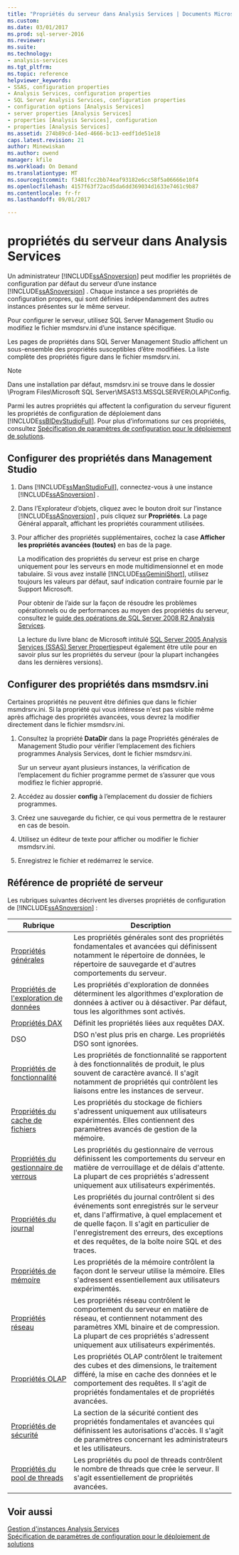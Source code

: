 ```yaml
---
title: "Propriétés du serveur dans Analysis Services | Documents Microsoft"
ms.custom: 
ms.date: 03/01/2017
ms.prod: sql-server-2016
ms.reviewer: 
ms.suite: 
ms.technology:
- analysis-services
ms.tgt_pltfrm: 
ms.topic: reference
helpviewer_keywords:
- SSAS, configuration properties
- Analysis Services, configuration properties
- SQL Server Analysis Services, configuration properties
- configuration options [Analysis Services]
- server properties [Analysis Services]
- properties [Analysis Services], configuration
- properties [Analysis Services]
ms.assetid: 274b89cd-14ed-4666-bc13-eedf1de51e18
caps.latest.revision: 21
author: Minewiskan
ms.author: owend
manager: kfile
ms.workload: On Demand
ms.translationtype: MT
ms.sourcegitcommit: f3481fcc2bb74eaf93182e6cc58f5a06666e10f4
ms.openlocfilehash: 4157f63f72acd5da6dd369034d1633e7461c9b87
ms.contentlocale: fr-fr
ms.lasthandoff: 09/01/2017

---
```

# <a name="server-properties-in-analysis-services"></a>propriétés du serveur dans Analysis Services
  Un administrateur [!INCLUDE[ssASnoversion](../../includes/ssasnoversion-md.md)] peut modifier les propriétés de configuration par défaut du serveur d’une instance [!INCLUDE[ssASnoversion](../../includes/ssasnoversion-md.md)] . Chaque instance a ses propriétés de configuration propres, qui sont définies indépendamment des autres instances présentes sur le même serveur.  
  
 Pour configurer le serveur, utilisez SQL Server Management Studio ou modifiez le fichier msmdsrv.ini d’une instance spécifique.  
 
Les pages de propriétés dans SQL Server Management Studio affichent un sous-ensemble des propriétés susceptibles d’être modifiées. La liste complète des propriétés figure dans le fichier msmdsrv.ini.   
  
> [!NOTE]  
>  Dans une installation par défaut, msmdsrv.ini se trouve dans le dossier \Program Files\Microsoft SQL Server\MSAS13.MSSQLSERVER\OLAP\Config.
> 
> Parmi les autres propriétés qui affectent la configuration du serveur figurent les propriétés de configuration de déploiement dans [!INCLUDE[ssBIDevStudioFull](../../includes/ssbidevstudiofull-md.md)]. Pour plus d’informations sur ces propriétés, consultez [Spécification de paramètres de configuration pour le déploiement de solutions](../../analysis-services/multidimensional-models/deployment-script-files-solution-deployment-config-settings.md).
 
##  <a name="bkmk_config"></a> Configurer des propriétés dans Management Studio 
  
1.  Dans [!INCLUDE[ssManStudioFull](../../includes/ssmanstudiofull-md.md)], connectez-vous à une instance [!INCLUDE[ssASnoversion](../../includes/ssasnoversion-md.md)] .  
  
2. Dans l’Explorateur d’objets, cliquez avec le bouton droit sur l’instance [!INCLUDE[ssASnoversion](../../includes/ssasnoversion-md.md)] , puis cliquez sur **Propriétés**. La page Général apparaît, affichant les propriétés couramment utilisées.  

3.  Pour afficher des propriétés supplémentaires, cochez la case **Afficher les propriétés avancées (toutes)** en bas de la page.  
  
     La modification des propriétés du serveur est prise en charge uniquement pour les serveurs en mode multidimensionnel et en mode tabulaire. Si vous avez installé [!INCLUDE[ssGeminiShort](../../includes/ssgeminishort-md.md)], utilisez toujours les valeurs par défaut, sauf indication contraire fournie par le Support Microsoft.  
  
     Pour obtenir de l’aide sur la façon de résoudre les problèmes opérationnels ou de performances au moyen des propriétés du serveur, consultez le [guide des opérations de SQL Server 2008 R2 Analysis Services](http://go.microsoft.com/fwlink/?LinkID=225539).  
  
     La lecture du livre blanc de Microsoft intitulé [SQL Server 2005 Analysis Services (SSAS) Server Properties](http://go.microsoft.com/fwlink/?LinkID=199102)peut également être utile pour en savoir plus sur les propriétés du serveur (pour la plupart inchangées dans les dernières versions).    
  
##  <a name="bkmk_msmdsrvini"></a> Configurer des propriétés dans msmdsrv.ini
  Certaines propriétés ne peuvent être définies que dans le fichier msmdrsrv.ini. Si la propriété qui vous intéresse n'est pas visible même après affichage des propriétés avancées, vous devrez la modifier directement dans le fichier msmdsrv.ini.
  
1.  Consultez la propriété **DataDir** dans la page Propriétés générales de Management Studio pour vérifier l’emplacement des fichiers programmes Analysis Services, dont le fichier msmdsrv.ini.

     Sur un serveur ayant plusieurs instances, la vérification de l’emplacement du fichier programme permet de s’assurer que vous modifiez le fichier approprié.  
  
2.  Accédez au dossier **config** à l’emplacement du dossier de fichiers programmes.

3. Créez une sauvegarde du fichier, ce qui vous permettra de le restaurer en cas de besoin.  
  
4.  Utilisez un éditeur de texte pour afficher ou modifier le fichier msmdsrv.ini.  
  
5.  Enregistrez le fichier et redémarrez le service.  
  
##  <a name="bkmk_ref"></a> Référence de propriété de serveur  
  
 Les rubriques suivantes décrivent les diverses propriétés de configuration de [!INCLUDE[ssASnoversion](../../includes/ssasnoversion-md.md)] :  
  
|Rubrique|Description|  
|-----------|-----------------|  
|[Propriétés générales](../../analysis-services/server-properties/general-properties.md)|Les propriétés générales sont des propriétés fondamentales et avancées qui définissent notamment le répertoire de données, le répertoire de sauvegarde et d'autres comportements du serveur.|  
|[Propriétés de l'exploration de données](../../analysis-services/server-properties/data-mining-properties.md)|Les propriétés d'exploration de données déterminent les algorithmes d'exploration de données à activer ou à désactiver. Par défaut, tous les algorithmes sont activés.| 
|[Propriétés DAX](../../analysis-services/server-properties/dax-properties.md)|Définit les propriétés liées aux requêtes DAX.|
|DSO|DSO n'est plus pris en charge. Les propriétés DSO sont ignorées.|  
|[Propriétés de fonctionnalité](../../analysis-services/server-properties/feature-properties.md)|Les propriétés de fonctionnalité se rapportent à des fonctionnalités de produit, le plus souvent de caractère avancé. Il s'agit notamment de propriétés qui contrôlent les liaisons entre les instances de serveur.|  
|[Propriétés du cache de fichiers](../../analysis-services/server-properties/filestore-properties.md)|Les propriétés du stockage de fichiers s'adressent uniquement aux utilisateurs expérimentés. Elles contiennent des paramètres avancés de gestion de la mémoire.|  
|[Propriétés du gestionnaire de verrous](../../analysis-services/server-properties/lock-manager-properties.md)|Les propriétés du gestionnaire de verrous définissent les comportements du serveur en matière de verrouillage et de délais d'attente. La plupart de ces propriétés s'adressent uniquement aux utilisateurs expérimentés.|  
|[Propriétés du journal](../../analysis-services/server-properties/log-properties.md)|Les propriétés du journal contrôlent si des événements sont enregistrés sur le serveur et, dans l'affirmative, à quel emplacement et de quelle façon. Il s'agit en particulier de l'enregistrement des erreurs, des exceptions et des requêtes, de la boîte noire SQL et des traces.|  
|[Propriétés de mémoire](../../analysis-services/server-properties/memory-properties.md)|Les propriétés de la mémoire contrôlent la façon dont le serveur utilise la mémoire. Elles s'adressent essentiellement aux utilisateurs expérimentés.|  
|[Propriétés réseau](../../analysis-services/server-properties/network-properties.md)|Les propriétés réseau contrôlent le comportement du serveur en matière de réseau, et contiennent notamment des paramètres XML binaire et de compression. La plupart de ces propriétés s'adressent uniquement aux utilisateurs expérimentés.|  
|[Propriétés OLAP](../../analysis-services/server-properties/olap-properties.md)|Les propriétés OLAP contrôlent le traitement des cubes et des dimensions, le traitement différé, la mise en cache des données et le comportement des requêtes. Il s'agit de propriétés fondamentales et de propriétés avancées.|  
|[Propriétés de sécurité](../../analysis-services/server-properties/security-properties.md)|La section de la sécurité contient des propriétés fondamentales et avancées qui définissent les autorisations d'accès. Il s'agit de paramètres concernant les administrateurs et les utilisateurs.|  
|[Propriétés du pool de threads](../../analysis-services/server-properties/thread-pool-properties.md)|Les propriétés du pool de threads contrôlent le nombre de threads que crée le serveur. Il s'agit essentiellement de propriétés avancées.|  
  
## <a name="see-also"></a>Voir aussi  
 [Gestion d'instances Analysis Services](../../analysis-services/instances/analysis-services-instance-management.md)   
 [Spécification de paramètres de configuration pour le déploiement de solutions](../../analysis-services/multidimensional-models/deployment-script-files-solution-deployment-config-settings.md)  
  
  

